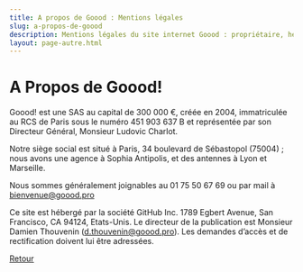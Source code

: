 ```yaml
---
title: A propos de Goood : Mentions légales
slug: a-propos-de-goood
description: Mentions légales du site internet Goood : propriétaire, hébergeur, responsable de la publication...
layout: page-autre.html
---
```


# A Propos de Goood!

Goood! est une SAS au capital de 300 000 €, créée en 2004, immatriculée au RCS de Paris sous le numéro 451 903 637 B et représentée par son Directeur Général, Monsieur Ludovic Charlot.

Notre siège social est situé à Paris, 34 boulevard de Sébastopol (75004) ; nous avons une agence à Sophia Antipolis, et des antennes à Lyon et Marseille.

Nous sommes généralement joignables au 01 75 50 67 69 ou par mail à [bienvenue@goood.pro](mailto:bienvenue@goood.pro)

Ce site est hébergé par la société GitHub Inc. 1789 Egbert Avenue, San Francisco, CA  94124, Etats-Unis. Le directeur de la publication est Monsieur Damien Thouvenin (d.thouvenin@goood.pro). Les demandes d’accès et de rectification doivent lui être adressées.


[Retour](/)
